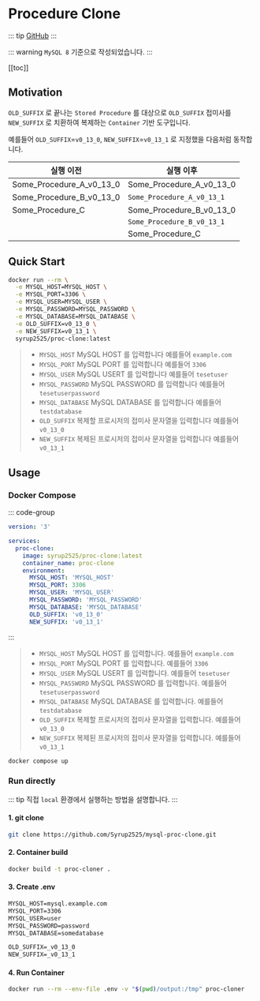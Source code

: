 # Procedure Clone

::: tip
[GitHub](https://github.com/Syrup2525/mysql-proc-clone)
:::

::: warning
`MySQL 8` 기준으로 작성되었습니다.
:::

[[toc]]

## Motivation
`OLD_SUFFIX` 로 끝나는 `Stored Procedure` 를 대상으로 `OLD_SUFFIX` 접미사를 `NEW_SUFFIX` 로 치환하여 복제하는 `Container` 기반 도구입니다.

예를들어 `OLD_SUFFIX`=`v0_13_0`, `NEW_SUFFIX`=`v0_13_1` 로 지정했을 다음처럼 동작합니다.

| 실행 이전 | 실행 이후 |
| --- | --- |
| Some_Procedure_A_v0_13_0 | Some_Procedure_A_v0_13_0 |
| Some_Procedure_B_v0_13_0 | `Some_Procedure_A_v0_13_1` |
| Some_Procedure_C | Some_Procedure_B_v0_13_0 |
| | `Some_Procedure_B_v0_13_1` |
| | Some_Procedure_C |

## Quick Start
``` bash
docker run --rm \
  -e MYSQL_HOST=MYSQL_HOST \
  -e MYSQL_PORT=3306 \
  -e MYSQL_USER=MYSQL_USER \
  -e MYSQL_PASSWORD=MYSQL_PASSWORD \
  -e MYSQL_DATABASE=MYSQL_DATABASE \
  -e OLD_SUFFIX=v0_13_0 \
  -e NEW_SUFFIX=v0_13_1 \
  syrup2525/proc-clone:latest
```
> - `MYSQL_HOST` MySQL HOST 를 입력합니다 예를들어 `example.com`
> - `MYSQL_PORT` MySQL PORT 를 입력합니다 예를들어 `3306`
> - `MYSQL_USER` MySQL USERT 를 입력합니다 예를들어 `tesetuser`
> - `MYSQL_PASSWORD` MySQL PASSWORD 를 입력합니다 예를들어 `tesetuserpassword`
> - `MYSQL_DATABASE` MySQL DATABASE 를 입력합니다 예를들어 `testdatabase`
> - `OLD_SUFFIX` 복제할 프로시저의 접미사 문자열을 입력합니다 예를들어 `v0_13_0`
> - `NEW_SUFFIX` 복제된 프로시저의 접미사 문자열을 입력합니다 예를들어 `v0_13_1`

## Usage
### Docker Compose
::: code-group
``` yaml [docker-compose.yaml]
version: '3'

services:
  proc-clone:
    image: syrup2525/proc-clone:latest
    container_name: proc-clone
    environment:
      MYSQL_HOST: 'MYSQL_HOST'
      MYSQL_PORT: 3306
      MYSQL_USER: 'MYSQL_USER'
      MYSQL_PASSWORD: 'MYSQL_PASSWORD'
      MYSQL_DATABASE: 'MYSQL_DATABASE'
      OLD_SUFFIX: 'v0_13_0'
      NEW_SUFFIX: 'v0_13_1'
```
:::

> - `MYSQL_HOST` MySQL HOST 를 입력합니다. 예를들어 `example.com`
> - `MYSQL_PORT` MySQL PORT 를 입력합니다. 예를들어 `3306`
> - `MYSQL_USER` MySQL USERT 를 입력합니다. 예를들어 `tesetuser`
> - `MYSQL_PASSWORD` MySQL PASSWORD 를 입력합니다. 예를들어 `tesetuserpassword`
> - `MYSQL_DATABASE` MySQL DATABASE 를 입력합니다. 예를들어 `testdatabase`
> - `OLD_SUFFIX` 복제할 프로시저의 접미사 문자열을 입력합니다. 예를들어 `v0_13_0`
> - `NEW_SUFFIX` 복제된 프로시저의 접미사 문자열을 입력합니다. 예를들어 `v0_13_1`

``` bash
docker compose up
```

### Run directly
::: tip
직접 `local` 환경에서 실행하는 방법을 설명합니다.
:::

#### 1. git clone
``` bash
git clone https://github.com/Syrup2525/mysql-proc-clone.git 
```

#### 2. Container build
``` bash
docker build -t proc-cloner . 
```

#### 3. Create .env 
``` txt
MYSQL_HOST=mysql.example.com
MYSQL_PORT=3306
MYSQL_USER=user
MYSQL_PASSWORD=password
MYSQL_DATABASE=somedatabase

OLD_SUFFIX=_v0_13_0
NEW_SUFFIX=_v0_13_1
```

#### 4. Run Container
``` bash
docker run --rm --env-file .env -v "$(pwd)/output:/tmp" proc-cloner
```
